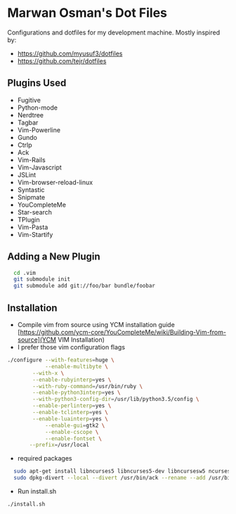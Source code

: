 # Marwan Osman's Dot Files
Configurations and dotfiles for my development machine.
Mostly inspired by:
- https://github.com/myusuf3/dotfiles
- https://github.com/tejr/dotfiles 

## Plugins Used
- Fugitive
- Python-mode
- Nerdtree
- Tagbar
- Vim-Powerline
- Gundo
- Ctrlp
- Ack
- Vim-Rails
- Vim-Javascript
- JSLint
- Vim-browser-reload-linux
- Syntastic
- Snipmate
- YouCompleteMe
- Star-search
- TPlugin
- Vim-Pasta
- Vim-Startify

## Adding a New Plugin
```bash
  cd .vim
  git submodule init
  git submodule add git://foo/bar bundle/foobar
```

## Installation
- Compile vim from source using YCM installation guide [https://github.com/ycm-core/YouCompleteMe/wiki/Building-Vim-from-source](YCM VIM Installation)
- I prefer those vim configuration flags
```bash
./configure --with-features=huge \
            --enable-multibyte \
	    --with-x \
	    --enable-rubyinterp=yes \
	    --with-ruby-command=/usr/bin/ruby \
	    --enable-python3interp=yes \
	    --with-python3-config-dir=/usr/lib/python3.5/config \
	    --enable-perlinterp=yes \
	    --enable-tclinterp=yes \
	    --enable-luainterp=yes \
            --enable-gui=gtk2 \
            --enable-cscope \
            --enable-fontset \
	   --prefix=/usr/local
```

- required packages
```bash
  sudo apt-get install libncurses5 libncurses5-dev libncursesw5 ncurses-bin ncurses-base ctags ack-grep
  sudo dpkg-divert --local --divert /usr/bin/ack --rename --add /usr/bin/ack-grep
```

- Run install.sh
```bash
./install.sh
```
